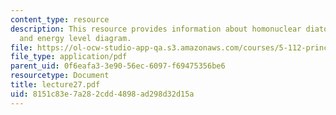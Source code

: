 ```yaml
---
content_type: resource
description: This resource provides information about homonuclear diatomic molecules,
  and energy level diagram.
file: https://ol-ocw-studio-app-qa.s3.amazonaws.com/courses/5-112-principles-of-chemical-science-fall-2005/8151c83e7a282cdd4898ad298d32d15a_lecture27.pdf
file_type: application/pdf
parent_uid: 0f6eafa3-3e90-56ec-6097-f69475356be6
resourcetype: Document
title: lecture27.pdf
uid: 8151c83e-7a28-2cdd-4898-ad298d32d15a
---
```

